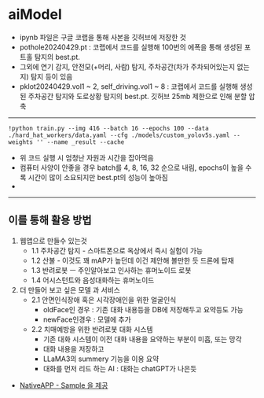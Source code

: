 # aiModel
- ipynb 파일은 구글 코랩을 통해 사본을 깃허브에 저장한 것
- pothole20240429.pt : 코랩에서 코드를 실행해 100번의 에폭을 통해 생성된 포트홀 탐지의 best.pt.
- 그외에 연기 감지, 안전모(+머리, 사람) 탐지, 주차공간(차가 주차되어있는지 없는지) 탐지 등이 있음
- pklot20240429.vol1 ~ 2, self_driving.vol1 ~ 8 : 코랩에서 코드를 실행해 생성된 주차공간 탐지와 도로상황 탐지의 best.pt. 깃허브 25mb 제한으로 인해 분할 압축

---------------------------------------


```
!python train.py --img 416 --batch 16 --epochs 100 --data ./hard_hat_workers/data.yaml --cfg ./models/custom_yolov5s.yaml --weights '' --name _result --cache
```
- 위 코드 실행 시 엄청난 자원과 시간을 잡아먹음
- 컴퓨터 사양이 안좋을 경우 batch를 4, 8, 16, 32 순으로 내림, epochs이 높을 수록 시간이 많이 소요되지만 best.pt의 성능이 높아짐
- 
---------------------------------------
## 이를 통해 활용 방법
1. 웹앱으로 만들수 있는것
   - 1.1 주차공간 탐지 - 스마트폰으로 옥상에서 즉시 실험이 가능
   - 1.2 산불 - 이것도 꽤 mAP가 높던데 이건 제안해 볼만한 듯 드론에 탑재
   - 1.3 반려로봇 ㅡ 주인알아보고 인사하는 휴머노이드 로봇
   - 1.4 어시스턴트와 음성대화하는 휴머노이드
3. 더 만들어 보고 싶은 모델 과 서비스
   - 2.1 안면인식장애 혹은 시각장애인을 위한 얼굴인식
      - oldFace인 경우 : 기존 대화 내용등을 DB에 저장해두고 요약등도 가능
      - newFace인경우 : 모델에 추가 
   - 2.2 치매예방을 위한 반려로봇 대화 시스템
        - 기존 대화 시스템이 이전 대화 내용을 요약하는 부분이 미흡, 또는 망각
        - 대화 내용을 저장하고
        - LLaMA3의 summery 기능을 이용 요약
        - 대화를 먼저 리드 하는 AI : 대화는 chatGPT가 나은듯

          
- [NativeAPP - Sample 을 제공 ](https://github.com/Javacr/PyQt5-YOLOv5)
